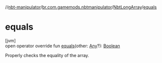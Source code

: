 //[nbt-manipulator](../../../index.md)/[br.com.gamemods.nbtmanipulator](../index.md)/[NbtLongArray](index.md)/[equals](equals.md)

# equals

[jvm]\
open operator override fun [equals](equals.md)(other: [Any](https://kotlinlang.org/api/latest/jvm/stdlib/kotlin/-any/index.html)?): [Boolean](https://kotlinlang.org/api/latest/jvm/stdlib/kotlin/-boolean/index.html)

Properly checks the equality of the array.

